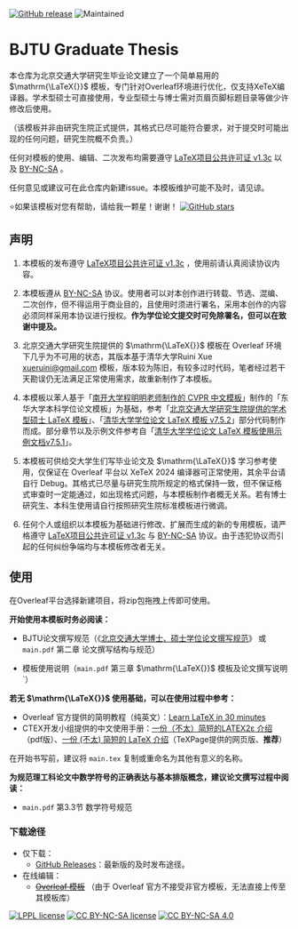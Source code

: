 [![GitHub release](https://img.shields.io/github/v/release/AsanoYuki/BJTULaTeX?include_prereleases)](https://github.com/AsanoYuki/BJTULaTeX/releases)  ![Maintained](https://img.shields.io/badge/maintained-yes-green)

# BJTU Graduate Thesis

本仓库为北京交通大学研究生毕业论文建立了一个简单易用的 $\mathrm{\LaTeX{}}$ 模板，专门针对Overleaf环境进行优化，仅支持XeTeX编译器。学术型硕士可直接使用，专业型硕士与博士需对页眉页脚标题目录等做少许修改后使用。

（该模板并非由研究生院正式提供，其格式已尽可能符合要求，对于提交时可能出现的任何问题，研究生院概不负责。）

任何对模板的使用、编辑、二次发布均需要遵守 [LaTeX项目公共许可证 v1.3c](https://www.latex-project.org/lppl/lppl-1-3c/) 以及 [BY-NC-SA](https://creativecommons.org/licenses/by/4.0/deed.en) 。

任何意见或建议可在此仓库内新建issue。本模板维护可能不及时，请见谅。

⭐如果该模板对您有帮助，请给我一颗星！谢谢！ [![GitHub stars](https://img.shields.io/github/stars/AsanoYuki/BJTULaTeX?style=social)](https://github.com/AsanoYuki/BJTULaTeX/stargazers)

## 声明

1. 本模板的发布遵守 [LaTeX项目公共许可证 v1.3c](https://www.latex-project.org/lppl/lppl-1-3c/) ，使用前请认真阅读协议内容。

2. 本模板遵从 [BY-NC-SA](https://creativecommons.org/licenses/by/4.0/deed.en) 协议。使用者可以对本创作进行转载、节选、混编、二次创作，但不得运用于商业目的，且使用时须进行署名，采用本创作的内容必须同样采用本协议进行授权。**作为学位论文提交时可免除署名，但可以在致谢中提及。**

3. 北京交通大学研究生院提供的 $\mathrm{\LaTeX{}}$ 模板在 Overleaf 环境下几乎为不可用的状态，其版本基于清华大学Ruini Xue <xueruini@gmail.com> 模板，版本较为陈旧，有较多过时代码，笔者经过若干天勘误仍无法满足正常使用需求，故重新制作了本模板。
   
4. 本模板以苯人基于「[南开大学程明明老师制作的 CVPR 中文模板](https://www.overleaf.com/read/rzdpjzqwkdwb)」制作的「东华大学本科学位论文模板」为基础，参考「[北京交通大学研究生院提供的学术型硕士 LaTeX 模板](https://gs.bjtu.edu.cn/glwj/xw/35aeeacb625243cd8297e13b332e32dc.htm)」、「[清华大学学位论文 LaTeX 模板 v7.5.2](https://github.com/tuna/thuthesis)」部分代码制作而成。部分章节以及示例文件参考自「[清华大学学位论文 LaTeX 模板使用示例文档v7.5.1](https://www.overleaf.com/latex/templates/thuthesis-tsinghua-university-thesis-latex-template/cfwgcxtvkbsx)」。
   
5. 本模板可供给交大学生们写毕业论文及 $\mathrm{\LaTeX{}}$ 学习参考使用，仅保证在 Overleaf 平台以 XeTeX 2024 编译器可正常使用，其余平台请自行 Debug。其格式已尽量与研究生院所规定的格式保持一致，但不保证格式审查时一定能通过，如出现格式问题，与本模板制作者概无关系。若有博士研究生、本科生使用请自行按照研究生院标准模板进行微调。
   
6. 任何个人或组织以本模板为基础进行修改、扩展而生成的新的专用模板，请严格遵守 [LaTeX项目公共许可证 v1.3c](https://www.latex-project.org/lppl/lppl-1-3c/) 与 [BY-NC-SA](https://creativecommons.org/licenses/by/4.0/deed.en) 协议。由于违犯协议而引起的任何纠纷争端均与本模板修改者无关。

## 使用

在Overleaf平台选择新建项目，将zip包拖拽上传即可使用。

**开始使用本模板时务必阅读：**

* BJTU论文撰写规范（《[北京交通大学博士、硕士学位论文撰写规范](http://sse.bjtu.edu.cn/media/attachments/2017/07/20170725101952.pdf)》 或 `main.pdf` 第二章 论文撰写结构与规范）

* 模板使用说明（`main.pdf` 第三章 $\mathrm{\LaTeX{}}$ 模板及论文撰写说明`）

**若无 $\mathrm{\LaTeX{}}$ 使用基础，可以在使用过程中参考：**

* Overleaf 官方提供的简明教程（纯英文）：[Learn LaTeX in 30 minutes](https://www.overleaf.com/learn/latex/Learn_LaTeX_in_30_minutes)
* CTEX开发小组提供的中文使用手册：[一份（不太）简短的LATEX2ε 介绍](https://www.google.com.hk/url?sa=t&rct=j&q=&esrc=s&source=web&cd=&ved=2ahUKEwjWmb_k3ZaMAxVmbPUHHZzVMvEQFnoECBkQAQ&url=https%3A%2F%2Ftexdoc.org%2Fserve%2Flshort-zh-cn.pdf%2F0&usg=AOvVaw1lSKSJNU8TSF6WUhAHL19z&opi=89978449)（pdf版）、[一份 (不太) 简短的 LaTeX 介绍](https://www.texpage.com/docs/zh/learning/)（TeXPage提供的网页版、**推荐**）

在开始书写前，建议将 `main.tex` 复制或重命名为其他有意义的名称。

**为规范理工科论文中数学符号的正确表达与基本排版概念，建议论文撰写过程中阅读：**

* `main.pdf` 第3.3节 数学符号规范

### 下载途径

* 仅下载：
  * [GitHub Releases](https://github.com/AsanoYuki/BJTULaTeX/releases)：最新版的及时发布途径。
* 在线编辑：
  * ~~[Overleaf 模板](https://www.overleaf.com/)~~ （由于 Overleaf 官方不接受非官方模板，无法直接上传至其模板库）





[![LPPL license](https://img.shields.io/badge/license-LPPL-blue)](https://github.com/AsanoYuki/BJTULaTeX/blob/main/LICENSE-LPPL)  [![CC BY-NC-SA license](https://img.shields.io/badge/license-CC%20BY--NC--SA-blue)](https://github.com/AsanoYuki/BJTULaTeX/blob/main/LICENSE-CC-BY-NC-SA)  [![CC BY-NC-SA 4.0](https://licensebuttons.net/l/by-nc-sa/4.0/88x31.png)](https://creativecommons.org/licenses/by-nc-sa/4.0/)
